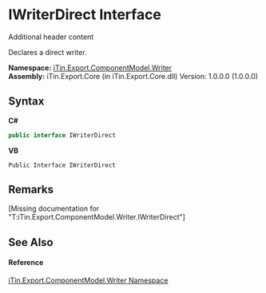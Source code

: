 # IWriterDirect Interface
Additional header content 

Declares a direct writer.

**Namespace:**&nbsp;<a href="N_iTin_Export_ComponentModel_Writer">iTin.Export.ComponentModel.Writer</a><br />**Assembly:**&nbsp;iTin.Export.Core (in iTin.Export.Core.dll) Version: 1.0.0.0 (1.0.0.0)

## Syntax

**C#**<br />
``` C#
public interface IWriterDirect
```

**VB**<br />
``` VB
Public Interface IWriterDirect
```


## Remarks
\[Missing <remarks> documentation for "T:iTin.Export.ComponentModel.Writer.IWriterDirect"\]

## See Also


#### Reference
<a href="N_iTin_Export_ComponentModel_Writer">iTin.Export.ComponentModel.Writer Namespace</a><br />